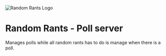 ![Random Rants Logo](https://randomrants.glitch.me/random-rants-logo-text.png)

# Random Rants - Poll server

Manages polls while all random rants has to do is manage when there is a poll.